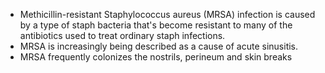   * Methicillin-resistant Staphylococcus aureus (MRSA) infection is caused by a type of staph bacteria that's become resistant to many of the antibiotics used to treat ordinary staph infections.
  * MRSA is increasingly being described as a cause of acute sinusitis.
  * MRSA frequently colonizes the nostrils, perineum and skin breaks